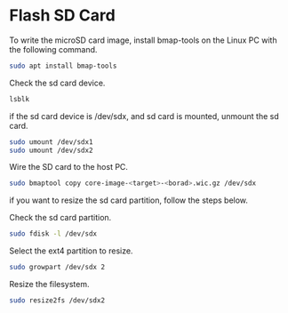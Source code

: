 # Flash SD Card

To write the microSD card image, install bmap-tools on the Linux PC with the following command.

```bash
sudo apt install bmap-tools
```

Check the sd card device.

```bash
lsblk
```

if the sd card device is /dev/sdx, and sd card is mounted, unmount the sd card.

```bash
sudo umount /dev/sdx1
sudo umount /dev/sdx2
```

Wire the SD card to the host PC.

```bash
sudo bmaptool copy core-image-<target>-<borad>.wic.gz /dev/sdx
```

if you want to resize the sd card partition, follow the steps below.

Check the sd card partition.

```bash
sudo fdisk -l /dev/sdx
```

Select the ext4 partition to resize.

```bash
sudo growpart /dev/sdx 2
```

Resize the filesystem.

```bash
sudo resize2fs /dev/sdx2
```
